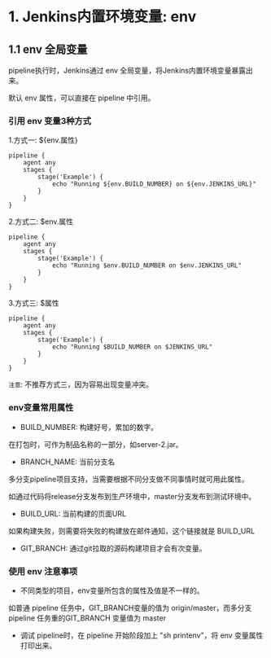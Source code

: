 # 1. Jenkins内置环境变量: env

## 1.1 env 全局变量
pipeline执行时，Jenkins通过 env 全局变量，将Jenkins内置环境变量暴露出来。

默认 env 属性，可以直接在 pipeline 中引用。

### 引用 env 变量3种方式

1.方式一: ${env.属性}

```
pipeline {
    agent any
    stages {
        stage('Example') {
            echo "Running ${env.BUILD_NUMBER} on ${env.JENKINS_URL}"
        }
    }
}
```

2.方式二: $env.属性

```
pipeline {
    agent any
    stages {
        stage('Example') {
            echo "Running $env.BUILD_NUMBER on $env.JENKINS_URL"
        }
    }
}
```

3.方式三: $属性

```
pipeline {
    agent any
    stages {
        stage('Example') {
            echo "Running $BUILD_NUMBER on $JENKINS_URL"
        }
    }
}
```

`注意`: 不推荐方式三，因为容易出现变量冲突。


### env变量常用属性

* BUILD_NUMBER: 构建好号，累加的数字。

在打包时，可作为制品名称的一部分，如server-2.jar。

* BRANCH_NAME: 当前分支名

多分支pipeline项目支持，当需要根据不同分支做不同事情时就可用此属性。

如通过代码将release分支发布到生产环境中，master分支发布到测试环境中。


* BUILD_URL: 当前构建的页面URL

如果构建失败，则需要将失败的构建放在邮件通知，这个链接就是 BUILD_URL

* GIT_BRANCH: 通过git拉取的源码构建项目才会有次变量。

### 使用 env 注意事项
* 不同类型的项目，env变量所包含的属性及值是不一样的。

如普通 pipeline 任务中，GIT_BRANCH变量的值为 origin/master，而多分支 pipeline 任务重的GIT_BRANCH 变量值为 master

* 调试 pipeline时，在 pipeline 开始阶段加上 "sh printenv"，将 env 变量属性打印出来。
